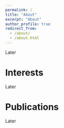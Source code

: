 ```yaml
---
permalink: /
title: "About"
excerpt: "About"
author_profile: true
redirect_from: 
  - /about/
  - /about.html
---
```

Later

Interests
=====
Later

Publications
======
Later


